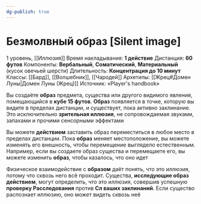 ```yaml
---
dg-publish: true
---
```

# Безмолвный образ [Silent image]
1 уровень, [[Иллюзия]]
Время накладывания: **1 действие**
Дистанция: **60 футов**
Компоненты: **Вербальный**, **Соматический**, **Материальный** (кусок овечьей шерсти)
Длительность: **Концентрация до 10 минут**
Классы: [[Бард]], [[Волшебник]], [[Чародей]]
Архетипы: [[Жрец#Домен Луны|Домен Луны (Жрец)]]
Источник: «Player's handbook»

Вы создаёте **образ** предмета, существа или другого видимого явления, помещающийся в **кубе 15 футов**. **Образ** появляется в точке, которую вы видите в пределах дистанции, и существует, пока активно заклинание. Это исключительно **зрительная иллюзия**, не сопровождаемая звуками, запахами и прочими сенсорными эффектами

Вы можете **действием** заставить образ переместиться в любое место в пределах дистанции. Пока **образ** меняет местоположение, вы можете изменять его внешность, чтобы перемещение выглядело естественным. Например, если вы создаете образ существа и перемещаете его, вы можете изменить **образ**, чтобы казалось, что оно идет

Физическое взаимодействие с **образом** даёт понять, что это иллюзия, потому что сквозь него всё проходит. Существа, **исследующие образ действием**, могут определить, что это иллюзия, совершив успешную **проверку Расследования** против **Сл ваших заклинаний**. Если существо распознает иллюзию, оно может видеть сквозь неё